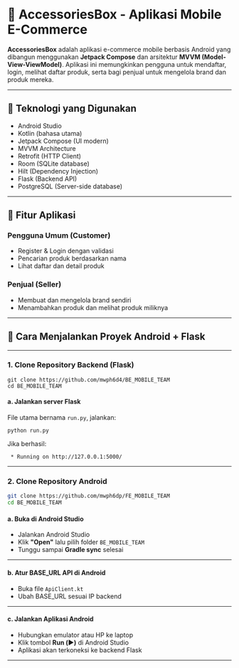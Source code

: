 # 📱 AccessoriesBox - Aplikasi Mobile E-Commerce

**AccessoriesBox** adalah aplikasi e-commerce mobile berbasis Android yang dibangun menggunakan **Jetpack Compose** dan arsitektur **MVVM (Model-View-ViewModel)**. Aplikasi ini memungkinkan pengguna untuk mendaftar, login, melihat daftar produk, serta bagi penjual untuk mengelola brand dan produk mereka.

---

## 🧰 Teknologi yang Digunakan

- Android Studio
- Kotlin (bahasa utama)
- Jetpack Compose (UI modern)
- MVVM Architecture
- Retrofit (HTTP Client)
- Room (SQLite database)
- Hilt (Dependency Injection)
- Flask (Backend API)
- PostgreSQL (Server-side database)

---

## 📱 Fitur Aplikasi

### Pengguna Umum (Customer)
- Register & Login dengan validasi
- Pencarian produk berdasarkan nama
- Lihat daftar dan detail produk

### Penjual (Seller)
- Membuat dan mengelola brand sendiri
- Menambahkan produk dan melihat produk miliknya

---

## 🚀 Cara Menjalankan Proyek Android + Flask

---

### 1. Clone Repository Backend (Flask)
```
git clone https://github.com/mwph6d4/BE_MOBILE_TEAM
cd BE_MOBILE_TEAM
```

#### a. Jalankan server Flask
File utama bernama `run.py`, jalankan:
```
python run.py
```

Jika berhasil:
```
 * Running on http://127.0.0.1:5000/
```

---

### 2. Clone Repository Android
```bash
git clone https://github.com/mwph6dp/FE_MOBILE_TEAM
cd BE_MOBILE_TEAM
```

#### a. Buka di Android Studio
- Jalankan Android Studio
- Klik **"Open"** lalu pilih folder `BE_MOBILE_TEAM`
- Tunggu sampai **Gradle sync** selesai

---

#### b. Atur BASE_URL API di Android
- Buka file `ApiClient.kt` 
- Ubah BASE_URL sesuai IP backend

---

#### c. Jalankan Aplikasi Android
- Hubungkan emulator atau HP ke laptop
- Klik tombol **Run (▶️)** di Android Studio
- Aplikasi akan terkoneksi ke backend Flask

---



